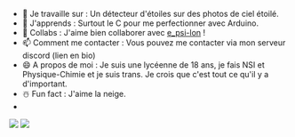 - 🔭 Je travaille sur : Un détecteur d'étoiles sur des photos de ciel étoilé.
- 🌱 J'apprends : Surtout le C pour me perfectionner avec Arduino.
- 👯 Collabs : J'aime bien collaborer avec [e_psi-lon](https://github.com/e-psi-lon) !
- 📫 Comment me contacter : Vous pouvez me contacter via mon serveur discord (lien en bio)
- 😄 A propos de moi : Je suis une lycéenne de 18 ans, je fais NSI et Physique-Chimie et je suis trans. Je crois que c'est tout ce qu'il y a d'important.
- ☃️ Fun fact : J'aime la neige.
- 
<img src="https://github-readme-stats.vercel.app/api?username=Colveri&hide=issues&show_icons=true&theme=radical&count_private=true&show_icons=true"/>
<img src="https://github-readme-stats.vercel.app/api/top-langs/?username=Colveri&layout=compact&theme=radical&count_private=true&show_icons=true"/>

<!--
**Colveri/Colveri** is a ✨ _special_ ✨ repository because its `README.md` (this file) appears on your GitHub profile.

Here are some ideas to get you started:

- 🔭 I’m currently working on ...
- 🌱 I’m currently learning ...
- 👯 I’m looking to collaborate on ...
- 🤔 I’m looking for help with ...
- 💬 Ask me about ...
- 📫 How to reach me: ...
- 😄 Pronouns: ...
- ⚡ Fun fact: ...
-->
